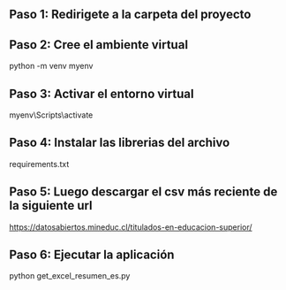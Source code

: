 ## Paso 1: Redirigete a la carpeta del proyecto

## Paso 2: Cree el ambiente virtual
python -m venv myenv

## Paso 3: Activar el entorno virtual
myenv\Scripts\activate

## Paso 4: Instalar las librerias del archivo 
requirements.txt

## Paso 5: Luego descargar el csv más reciente de la siguiente url
https://datosabiertos.mineduc.cl/titulados-en-educacion-superior/

## Paso 6: Ejecutar la aplicación
python get_excel_resumen_es.py